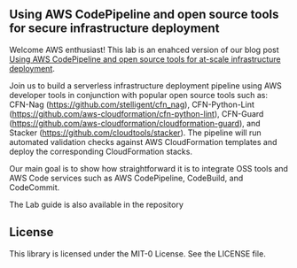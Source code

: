 ## Using AWS CodePipeline and open source tools for secure infrastructure deployment

Welcome AWS enthusiast! This lab is an enahced version of our blog post [Using AWS CodePipeline and open source tools for at-scale infrastructure deployment](https://aws.amazon.com/blogs/opensource/using-aws-codepipeline-and-open-source-tools-for-at-scale-infrastructure-deployment/). 

Join us to build a serverless infrastructure deployment pipeline using AWS developer tools in conjunction with popular open source tools such as: CFN-Nag (https://github.com/stelligent/cfn_nag), CFN-Python-Lint (https://github.com/aws-cloudformation/cfn-python-lint), CFN-Guard (https://github.com/aws-cloudformation/cloudformation-guard), and Stacker (https://github.com/cloudtools/stacker). The pipeline will run automated validation checks against AWS CloudFormation templates and deploy the corresponding CloudFormation stacks.

Our main goal is to show how straightforward it is to integrate OSS tools and AWS Code services such as AWS CodePipeline, CodeBuild, and CodeCommit. 

The Lab guide is also available in the repository

## License

This library is licensed under the MIT-0 License. See the LICENSE file.

